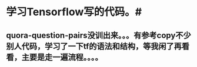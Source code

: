 # 学习Tensorflow写的代码。#

## quora-question-pairs没训出来。。。有参考copy不少别人代码，学习了一下tf的语法和结构，等我闲了再看看，主要是走一遍流程。。。。
